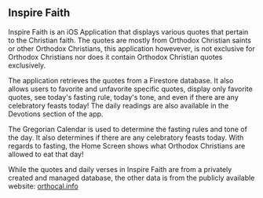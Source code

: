 ## Inspire Faith

Inspire Faith is an iOS Application that displays various quotes that pertain to the Christian faith. The quotes are mostly from Orthodox Christian saints or other Orthodox Christians, this application howevever, is not exclusive for Orthodox Christians nor does it contain Orthodox Christian quotes exclusively.

The application retrieves the quotes from a Firestore database. It also allows users to favorite and unfavorite specific quotes, display only favorite quotes, see today's fasting rule, today's tone, and even if there are any celebratory feasts today! The daily readings are also available in the Devotions section of the app.

The Gregorian Calendar is used to determine the fasting rules and tone of the day. It also determines if there are any celebratory feasts today. With regards to fasting, the Home Screen shows what Orthodox Christians are allowed to eat that day!

While the quotes and daily verses in Inspire Faith are from a privately created and managed database, the other data is from the publicly available website: [orthocal.info](https://orthocal.info)
